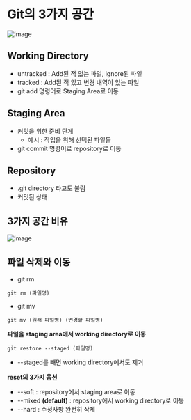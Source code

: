 # Git의 3가지 공간

![image](https://github.com/vananaHope/TIL/assets/125250099/04afae2e-570d-4046-aac7-3f56cbd3694e)

## Working Directory
* untracked : Add된 적 없는 파일, ignore된 파일
* tracked : Add된 적 있고 변경 내역이 있는 파일
* git add 명령어로 Staging Area로 이동

## Staging Area
* 커밋을 위한 준비 단계
  * 예시 : 작업을 위해 선택된 파일들
* git commit 명령어로 repository로 이동

## Repository
* .git directory 라고도 불림
* 커밋된 상태

## 3가지 공간 비유

![image](https://github.com/vananaHope/TIL/assets/125250099/3358b9a4-dabb-4665-ad04-70df9d1862ec)

## 파일 삭제와 이동
* git rm
```
git rm (파일명)
```
* git mv
```
git mv (원래 파일명) (변경할 파일명)
```

**파일을 staging area에서 working directory로 이동**
```
git restore --staged (파일명)
```
* --staged를 빼면 working directory에서도 제거

**reset의 3가지 옵션**
* --soft : repository에서 staging area로 이동
* --mixed **(default)** : repository에서 working directory로 이동
* --hard : 수정사항 완전히 삭제
